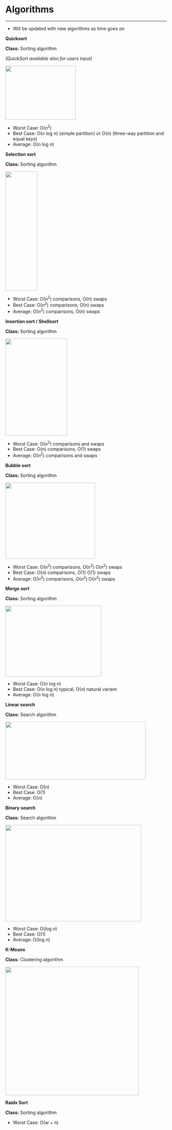 # Algorithms
-----
- Will be updated with new algorithms as time goes on 


<b>Quicksort</b>

<b>Class:</b> Sorting algorithm

<i>(QuickSort available also for users input)</i>
<p align="left">
<img width="220" height="168" src="https://upload.wikimedia.org/wikipedia/commons/thumb/6/6a/Sorting_quicksort_anim.gif/220px-Sorting_quicksort_anim.gif">
  </p>
  
- Worst Case: O(<i>n</i><sup>2</sup>)
- Best Case: O(<i>n</i> log <i>n</i>) (simple partition) or O(<i>n</i>) (three-way partition and equal keys)
- Average: O(<i>n</i> log <i>n</i>)
  
<b>Selection sort</b>

<b>Class:</b> Sorting algorithm
<p align="left">
<img width="100" height="371" src="https://upload.wikimedia.org/wikipedia/commons/9/94/Selection-Sort-Animation.gif">
  </p>

- Worst Case: О(<i>n</i><sup>2</sup>) comparisons, О(<i>n</i>) swaps
- Best Case: О(<i>n</i><sup>2</sup>) comparisons, О(<i>n</i>) swaps
- Average: О(<i>n</i><sup>2</sup>) comparisons, О(<i>n</i>) swaps

<b>Insertion sort / Shellsort</b>

<b>Class:</b> Sorting algorithm
<p align="left">
<img width="193" height="302" src="https://upload.wikimedia.org/wikipedia/commons/4/42/Insertion_sort.gif">
  </p>
  
- Worst Case: О(<i>n</i><sup>2</sup>) comparisons and swaps
- Best Case: O(n) comparisons, O(1) swaps
- Average: О(<i>n</i><sup>2</sup>) comparisons and swaps

<b>Bubble sort</b>

<b>Class:</b> Sorting algorithm
<p align="left">
<img width="280" height="237" src="https://upload.wikimedia.org/wikipedia/commons/3/37/Bubble_sort_animation.gif">
  </p>
  
- Worst Case: O(<i>n</i><sup>2</sup>) comparisons, O(<i>n</i><sup>2</sup>) O(<i>n</i><sup>2</sup>) swaps
- Best Case: O(<i>n</i>) comparisons, O(1) O(1) swaps
- Average: O(<i>n</i><sup>2</sup>) comparisons, O(<i>n</i><sup>2</sup>) O(<i>n</i><sup>2</sup>) swaps

<b>Merge sort</b>

<b>Class:</b> Sorting algorithm
<p align="left">
<img width="300" height="220" src="https://upload.wikimedia.org/wikipedia/commons/thumb/c/cc/Merge-sort-example-300px.gif/220px-Merge-sort-example-300px.gif">
  </p>
  
- Worst Case: O(<i>n</i> log <i>n</i>)
- Best Case: O(<i>n</i> log <i>n</i>) typical, O(<i>n</i>) natural variant
- Average: O(<i>n</i> log <i>n</i>)

<b>Linear search</b>

<b>Class:</b> Search algorithm
<p align="left">
<img width="438" height="180" src="https://www.tutorialspoint.com/data_structures_algorithms/images/linear_search.gif">
  </p>
  
- Worst Case: O(<i>n</i>)
- Best Case: O(1)
- Average: O(<i>n</i>)

<b>Binary search</b>

<b>Class:</b> Search algorithm
<p align="left">
<img width="425" height="300" src="https://ds055uzetaobb.cloudfront.net/brioche/uploads/bePceUMnSG-binary_search_gif.gif?">
  </p>
  
- Worst Case: O(log <i>n</i>)
- Best Case: O(1)
- Average: O(log <i>n</i>)

<b>K-Means</b>

<b>Class:</b> Clustering algorithm
<p align="left">
  <img width="417" height="400" src="https://upload.wikimedia.org/wikipedia/commons/thumb/e/ea/K-means_convergence.gif/617px-K-means_convergence.gif">
  </p>
  
<b>Raidx Sort</b>


<b>Class:</b> Sorting algorithm

- Worst Case: O(<i>w</i> + <i>n</i>)
